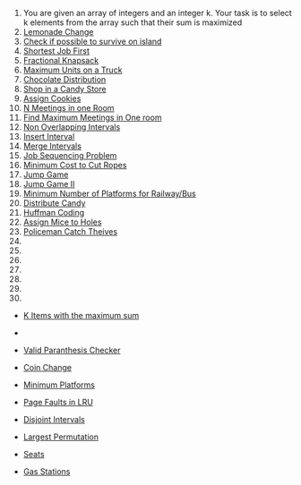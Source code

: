 1. You are given an array of integers and an integer k. Your task is to select k elements from the array such that their sum is maximized
2. [Lemonade Change](https://leetcode.com/problems/lemonade-change/description/)
3. [Check if possible to survive on island](https://www.geeksforgeeks.org/problems/check-if-it-is-possible-to-survive-on-island4922/1)
4. [Shortest Job First](https://www.geeksforgeeks.org/problems/shortest-job-first/1)
5. [Fractional Knapsack](https://www.geeksforgeeks.org/problems/fractional-knapsack-1587115620/1)
6. [Maximum Units on a Truck](https://leetcode.com/problems/maximum-units-on-a-truck/description/)
7. [Chocolate Distribution](https://www.geeksforgeeks.org/problems/chocolate-distribution-problem3825/1)
8. [Shop in a Candy Store](https://www.geeksforgeeks.org/problems/shop-in-candy-store1145/1)
9. [Assign Cookies](https://leetcode.com/problems/assign-cookies/description/)
10. [N Meetings in one Room](https://www.geeksforgeeks.org/problems/n-meetings-in-one-room-1587115620/1)
11. [Find Maximum Meetings in One room](https://www.geeksforgeeks.org/find-maximum-meetings-in-one-room/)
12. [Non Overlapping Intervals](https://leetcode.com/problems/non-overlapping-intervals/description/)
13. [Insert Interval](https://leetcode.com/problems/insert-interval/description/)
14. [Merge Intervals](https://leetcode.com/problems/merge-intervals/description/)
15. [Job Sequencing Problem](https://www.geeksforgeeks.org/problems/job-sequencing-problem-1587115620/1)
16. [Minimum Cost to Cut Ropes](https://www.geeksforgeeks.org/problems/minimum-cost-of-ropes-1587115620/1)
17. [Jump Game](https://leetcode.com/problems/jump-game/description/)
18. [Jump Game II](https://leetcode.com/problems/jump-game-ii/description/)
19. [Minimum Number of Platforms for Railway/Bus](https://www.geeksforgeeks.org/minimum-number-platforms-required-railwaybus-station/) 
20. [Distribute Candy](https://leetcode.com/problems/candy/description/)
21. [Huffman Coding](https://www.geeksforgeeks.org/problems/huffman-encoding3345/1)
22. [Assign Mice to Holes](https://www.geeksforgeeks.org/problems/assign-mice-holes3053/0)
23. [Policeman Catch Theives](https://www.geeksforgeeks.org/policemen-catch-thieves/)
24.
25.
26.
27.
28.
29.
30.



- [K Items with the maximum sum](https://leetcode.com/problems/k-items-with-the-maximum-sum/description/)
- 
- [Valid Paranthesis Checker](https://leetcode.com/problems/valid-parenthesis-string/description/)
- [Coin Change](https://www.geeksforgeeks.org/find-minimum-number-of-coins-that-make-a-change/)
 
- [Minimum Platforms](https://www.geeksforgeeks.org/problems/minimum-platforms-1587115620/1)


- [Page Faults in LRU](https://www.geeksforgeeks.org/problems/page-faults-in-lru5603/1)

- [Disjoint Intervals]()
- [Largest Permutation]()
- [Seats](https://www.geeksforgeeks.org/minimum-jumps-required-to-make-a-group-of-persons-sit-together/)
- [Gas Stations](https://leetcode.com/problems/gas-station/description/)
